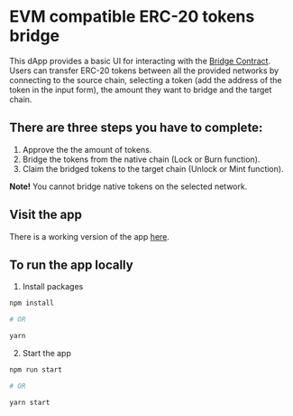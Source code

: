 # EVM compatible ERC-20 tokens bridge

This dApp provides a basic UI for interacting with the [Bridge Contract](https://github.com/R-Santev/evm-bridge).  
Users can transfer ERC-20 tokens between all the provided networks by connecting to the source chain, selecting a token (add the address of the token in the input form), the amount they want to bridge and the target chain.

## There are three steps you have to complete:

1. Approve the the amount of tokens.
2. Bridge the tokens from the native chain (Lock or Burn function).
3. Claim the bridged tokens to the target chain (Unlock or Mint function).

**Note!** You cannot bridge native tokens on the selected network.

## Visit the app

There is a working version of the app [here](https://evm-bridge.pages.dev).

## To run the app locally

1. Install packages

```bash
npm install

# OR

yarn
```

2. Start the app

```bash
npm run start

# OR

yarn start
```
